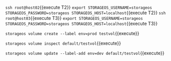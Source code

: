 `ssh root@host02`{{execute T2}}
`export STORAGEOS_USERNAME=storageos STORAGEOS_PASSWORD=storageos STORAGEOS_HOST=localhost`{{execute T2}}
`ssh root@host03`{{execute T3}}
`export STORAGEOS_USERNAME=storageos STORAGEOS_PASSWORD=storageos STORAGEOS_HOST=localhost`{{execute T3}}


`storageos volume create --label env=prod testvol`{{execute}}

`storageos volume inspect default/testvol`{{execute}}

`storageos volume update --label-add env=dev default/testvol`{{execute}}
